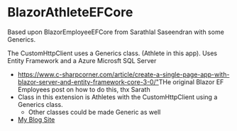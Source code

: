# BlazorAthleteEFCore
Based upon BlazorEmployeeEFCore from Sarathlal Saseendran with some Generics.

The CustomHttpClient uses a Generics class. (Athlete in this app).
Uses Entity Framework and a Azure Microsft SQL Server

-  <https://www.c-sharpcorner.com/article/create-a-single-page-app-with-blazor-server-and-entity-framework-core-3-0/">THe original Blazor EF Employees post on how to do this, thx Sarath</a>
- Class in this extension is Athletes with the CustomHttpClient using a Generics class.
  - Other classes could be made Generic as well
-  <a href="https://codewithsarath.com">My Blog Site</a>
